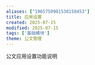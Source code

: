 ```yaml
---
aliases: ["1965750901538158453"]
title: 应用设置
created: 2025-07-15
modified: 2025-07-15
tags: ['基础模块']
theme: 公文管理
---
```


公文应用设置功能说明